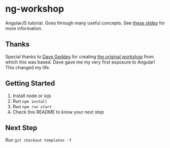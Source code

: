 # ng-workshop

AngularJS tutorial. Goes through many useful concepts. See
[these slides](https://slides.com/kentcdodds/intro-to-angularjs) for more information.

## Thanks

Special thanks to [Dave Geddes](https://github.com/geddski) for creating [the original workshop](https://github.com/geddski/ng-workshop) from which this was based. Dave gave me my very first exposure to Angular! This changed my life.

## Getting Started

1. Install node or iojs
2. Run `npm install`
3. Run `npm run start`
4. Check this README to know your next step

## Next Step

Run `git checkout templates -f`

